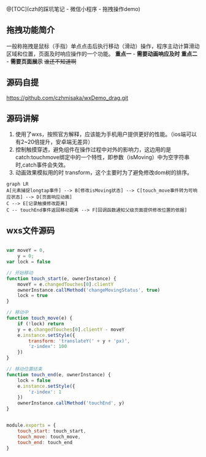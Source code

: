 @[TOC](czh的踩坑笔记 - 微信小程序 - 拖拽操作demo)


## 拖拽功能简介
一般称拖拽是鼠标（手指）单点点击后执行移动（滑动）操作，程序主动计算滑动区域和位置，页面及时响应操作的一个功能。
**重点一** - **需要动画响应及时**
**重点二** - **需要页面展示**
~~谁还不知道啊~~

## 源码自提
  https://github.com/czhmisaka/wxDemo_drag.git
## 源码讲解
  1. 使用了wxs，按照官方解释，应该能为手机用户提供更好的性能。（ios端可以有2~20倍提升，安卓端无差异）
  2. 控制触摸穿透，避免组件在操作过程中对外的影响力，这边用的是catch:touchmove绑定中的一个特性，即参数（isMoving）中为空字符串时,catch事件会失效。
  3. 动画效果模拟用的时 transform，这个主要时为了避免修改dom树的排序。


```mermaid
graph LR
A[元素捕捉longtap事件] --> B[修改isMoving状态] --> C[touch_move事件转为可响应状态] --> D[页面响应动画]
C --> E[记录触摸修改距离]
C -- touchEnd事件返回移动距离 --> F[回调函数通知父级页面提供修改位置的依据]
```

## wxs文件源码

```javascript

var moveY = 0,
    y = 0;
var lock = false

// 开始移动
function touch_start(e, ownerInstance) {
    moveY = e.changedTouches[0].clientY
    ownerInstance.callMethod('changeMovingStatus', true)
    lock = true
}

// 移动中
function touch_move(e) {
    if (!lock) return
    y = e.changedTouches[0].clientY - moveY
    e.instance.setStyle({
        transform: 'translateY(' + y + 'px)',
        'z-index': 100
    })
}

// 移动位置结束
function touch_end(e, ownerInstance) {
    lock = false
    e.instance.setStyle({
        'z-index': 1
    })
    ownerInstance.callMethod('touchEnd', y)
}


module.exports = {
    touch_start: touch_start,
    touch_move: touch_move,
    touch_end: touch_end
}

```
